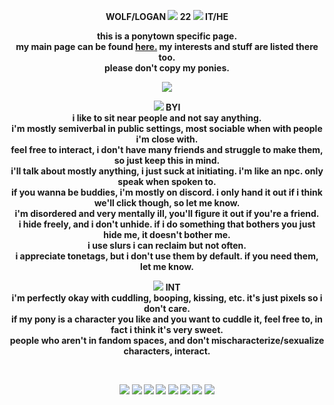 <p align="center">
<b> WOLF/LOGAN
 <img src= "https://gifcity.carrd.co/assets/images/gallery12/099389b6.gif?v=dc8076d6">
  22
 <img src= "https://gifcity.carrd.co/assets/images/gallery12/099389b6.gif?v=dc8076d6">
 IT/HE
</p>

<p align="center">
this is a ponytown specific page. <br> my main page can be found
<a href="https://w0lf.straw.page">here.</a> my interests and stuff are listed there too. <br> please don't copy my ponies.
</p>

<p align="center">
<img src="https://i.imgur.com/B5c1Ox1.png">
<br/>
<p align="center">
<img src="https://gifcity.carrd.co/assets/images/gallery01/d35af779.gif?v=dc8076d6"> BYI <br> i like to sit near people and not say anything. <br> i'm mostly semiverbal in public settings, most sociable when with people i'm close with. <br> feel free to interact, i don't have many friends and struggle to make them, so just keep this in mind. <br> i'll talk about mostly anything, i just suck at initiating. i'm like an npc. only speak when spoken to. <br> if you wanna be buddies, i'm mostly on discord. i only hand it out if i think we'll click though, so let me know. <br> i'm disordered and very mentally ill, you'll figure it out if you're a friend. <br> i hide freely, and i don't unhide. if i do something that bothers you just hide me, it doesn't bother me. <br> i use slurs i can reclaim but not often. <br> i appreciate tonetags, but i don't use them by default. if you need them, let me know.
</p>

<p align="center">
<img src="https://gifcity.carrd.co/assets/images/gallery01/d35af779.gif?v=dc8076d6"> INT <br> i'm perfectly okay with cuddling, booping, kissing, etc. it's just pixels so i don't care. <br> if my pony is a character you like and you want to cuddle it, feel free to, in fact i think it's very sweet. <br> people who aren't in fandom spaces, and don't mischaracterize/sexualize characters, interact.
</p> 

<br>
<p align="center">
<img src="https://adriansblinkiecollection.neocities.org/stamps/a57.png"> <img src="https://i.imgur.com/ZaKik16.jpg"> <img src="https://adriansblinkiecollection.neocities.org/stamps/f2.png"> <img src="https://pixelsafari.neocities.org/stamps/spacedotdot.png"> <img src="https://gifcity.carrd.co/assets/images/gallery56/1e005f18.png?v=dc8076d6"> <img src="https://64.media.tumblr.com/9d185376e2422440c68db34a1a33e7da/5f748f4e1f6cef3e-7e/s100x200/14ef5542155bc31c386d00adb796c0ee801c4ba1.gifv"> <img src="https://64.media.tumblr.com/c02d96c4eb94311fd7f5288f0923e494/90c87e79a3a90476-cb/s100x200/f28628c9581489a6c4a65f36ab33de6217b8c495.gifv"> <img src="https://64.media.tumblr.com/411044a19c7e32985a4c8f853a26ad86/3594068b322ca624-00/s100x200/46d961a40a1f3296089717d554f914e14db65dd4.gifv"> 

